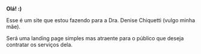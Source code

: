 <p><strong>Ol&aacute;! :)</strong></p>

<p>Esse &eacute; um site que estou fazendo para a Dra. Denise Chiquetti (vulgo minha m&atilde;e).</p>

<p>Ser&aacute; uma landing page simples mas atraente para o p&uacute;blico que deseja contratar os servi&ccedil;os dela.</p>
